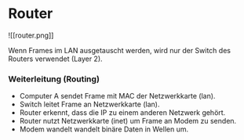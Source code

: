 # Router

![[router.png]]

Wenn Frames im LAN ausgetauscht werden, wird nur der Switch des Routers verwendet (Layer 2).

### Weiterleitung (Routing)
- Computer A sendet Frame mit MAC der Netzwerkkarte (lan).
- Switch leitet Frame an Netzwerkkarte (lan).
- Router erkennt, dass die IP zu einem anderen Netzwerk gehört.
- Router nutzt Netzwerkkarte (inet) um Frame an Modem zu senden.
- Modem wandelt wandelt binäre Daten in Wellen um.